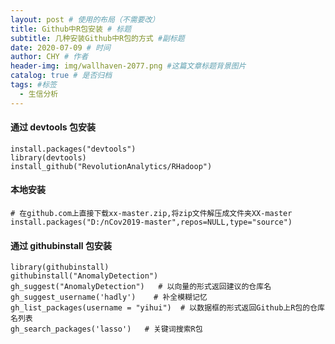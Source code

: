 ```yaml
---
layout: post # 使用的布局（不需要改）
title: Github中R包安装 # 标题
subtitle: 几种安装Github中R包的方式 #副标题
date: 2020-07-09 # 时间
author: CHY # 作者
header-img: img/wallhaven-2077.png #这篇文章标题背景图片
catalog: true # 是否归档
tags: #标签
  - 生信分析
---
```


#### 通过 devtools 包安装

```
install.packages("devtools")
library(devtools)
install_github("RevolutionAnalytics/RHadoop")
```

#### 本地安装

```
# 在github.com上直接下载xx-master.zip,将zip文件解压成文件夹XX-master
install.packages("D:/nCov2019-master",repos=NULL,type="source")
```

#### 通过 githubinstall 包安装

```
library(githubinstall)
githubinstall("AnomalyDetection")
gh_suggest("AnomalyDetection")   # 以向量的形式返回建议的仓库名
gh_suggest_username('hadly')    # 补全模糊记忆
gh_list_packages(username = "yihui")  # 以数据框的形式返回Github上R包的仓库名列表
gh_search_packages('lasso')   # 关键词搜索R包
```
